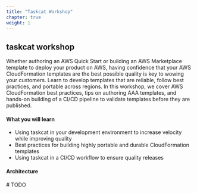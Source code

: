 ```yaml
---
title: "Taskcat Workshop"
chapter: true
weight: 1
---
```


## taskcat workshop

Whether authoring an AWS Quick Start or building an AWS Marketplace template to deploy 
your product on AWS, having confidence that your AWS CloudFormation templates are the 
best possible quality is key to wowing your customers. Learn to develop templates that 
are reliable, follow best practices, and portable across regions. In this workshop, we cover 
AWS CloudFormation best practices, tips on authoring AAA templates, and hands-on 
building of a CI/CD pipeline to validate templates before they are published.

#### What you will learn

- Using taskcat in your development environment to increase velocity while improving 
quality
- Best practices for building highly portable and durable CloudFormation templates
- Using taskcat in a CI/CD workflow to ensure quality releases

#### Architecture

 \# TODO
